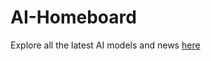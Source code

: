 # AI-Homeboard
 Explore all the latest AI models and news [here](https://ai-homeboard-magicalmongoose.vercel.app/)